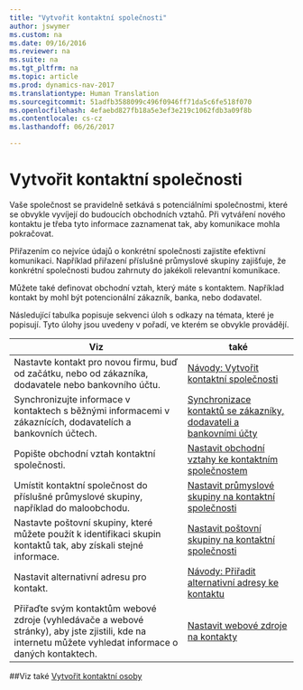 ```yaml
---
title: "Vytvořit kontaktní společnosti"
author: jswymer
ms.custom: na
ms.date: 09/16/2016
ms.reviewer: na
ms.suite: na
ms.tgt_pltfrm: na
ms.topic: article
ms.prod: dynamics-nav-2017
ms.translationtype: Human Translation
ms.sourcegitcommit: 51adfb3588099c496f0946ff71da5c6fe518f070
ms.openlocfilehash: 4efaebd827fb18a5e3ef3e219c1062fdb3a09f8b
ms.contentlocale: cs-cz
ms.lasthandoff: 06/26/2017

---
```

# <a name="create-contact-companies"></a>Vytvořit kontaktní společnosti
Vaše společnost se pravidelně setkává s potenciálními společnostmi, které se obvykle vyvíjejí do budoucích obchodních vztahů. Při vytváření nového kontaktu je třeba tyto informace zaznamenat tak, aby komunikace mohla pokračovat.

Přiřazením co nejvíce údajů o konkrétní společnosti zajistíte efektivní komunikaci. Například přiřazení příslušné průmyslové skupiny zajišťuje, že konkrétní společnosti budou zahrnuty do jakékoli relevantní komunikace.

Můžete také definovat obchodní vztah, který máte s kontaktem. Například kontakt by mohl být potencionální zákazník, banka, nebo dodavatel.

Následující tabulka popisuje sekvenci úloh s odkazy na témata, které je popisují. Tyto úlohy jsou uvedeny v pořadí, ve kterém se obvykle provádějí.

|Viz |také |
|---|----|
|Nastavte kontakt pro novou firmu, buď od začátku, nebo od zákazníka, dodavatele nebo bankovního účtu.|[Návody: Vytvořit kontaktní společnosti](marketing-how-create-contact-companies.md)|
|Synchronizujte informace v kontaktech s běžnými informacemi v zákaznících, dodavatelích a bankovních účtech.|[Synchronizace kontaktů se zákazníky, dodavateli a bankovními účty](marketing-synchronize-contacts-customers-vendors-bank-accounts.md)|
|Popište obchodní vztah kontaktní společnosti.|[Nastavit obchodní vztahy ke kontaktním společnostem](marketing-business-relations.md)|
|Umístit kontaktní společnost do příslušné průmyslové skupiny, například do maloobchodu.|[Nastavit průmyslové skupiny na kontaktní společnosti](marketing-industry-groups.md)|
|Nastavte poštovní skupiny, které můžete použít k identifikaci skupin kontaktů tak, aby získali stejné informace.|[Nastavit poštovní skupiny na kontaktní společnosti](marketing-mailing-groups.md)|
|Nastavit alternativní adresu pro kontakt.|[Návody: Přiřadit alternativní adresy ke kontaktu](marketing-how-assign-alternative-address.md)|
|Přiřaďte svým kontaktům webové zdroje (vyhledávače a webové stránky), aby jste zjistili, kde na internetu můžete vyhledat informace o daných kontaktech.|[Nastavit webové zdroje na kontakty](marketing-web-sources.md)|

##<a name="see-also"></a>Viz také
[Vytvořit kontaktní osoby](marketing-create-contact-persons.md)

